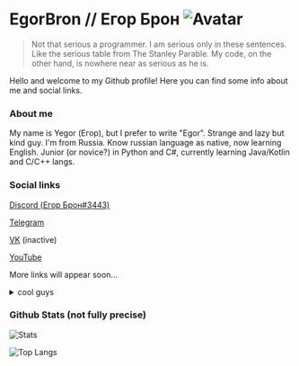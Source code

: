 # EgorBron // Егор Брон ![Avatar](https://avatars.githubusercontent.com/u/71507444?s=64) 
> Not that serious a programmer. I am serious only in these sentences. Like the serious table from The Stanley Parable. My code, on the other hand, is nowhere near as serious as he is.

Hello and welcome to my Github profile! Here you can find some info about me and social links. 

### About me
My name is Yegor (Егор), but I prefer to write "Egor". 
Strange and lazy but kind guy. 
I'm from Russia. Know russian language as native, now learning English<!--, want to learn Interslavic and Japanese-->.
Junior (or novice?) in Python and C#, currently learning Java/Kotlin and C/C++ langs. 

### Social links
[Discord (Егор Брон#3443)](https://discord.com/users/555638466365489172)

[Telegram](https://t.me/egorbronn)

[VK](https://vk.com/egorbronn) (inactive) 

[YouTube](https://www.youtube.com/channel/UCWd7FjRN4EM6D7tiJUv6lWg) 


More links will appear soon... 

<details><summary>cool guys</summary>

[@TheStngularity](https://github.com/TheStngularity) 

[@Jabka-M](https://github.com/Jabka-M)

[@SashaKilin](https://github.com/SashaKilin)
</details>

### Github Stats (not fully precise)
![Stats](https://github-readme-stats.vercel.app/api?username=EgorBron&show_icons=true&theme=tokyonight&bg_color=50,2813fb,6052ff&title_color=ebebeb&text_color=cbcbcb)

![Top Langs](https://github-readme-stats.vercel.app/api/top-langs/?username=EgorBron&layout=compact&theme=codeSTACKr)
